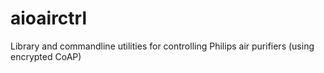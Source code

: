 # aioairctrl

Library and commandline utilities for controlling Philips air purifiers (using encrypted CoAP)
